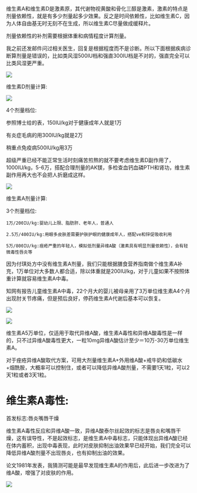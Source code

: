 维生素A和维生素D是激素原，其代谢物视黄酸和骨化三醇是激素，激素的特点是剂量依赖性，就是有多少剂量起多少效果。反之是时间依赖性，比如维生素C，因为人体自由基无时无刻不在生成，所以维生素C尽量做成缓释片。

剂量依赖性的补剂需要根据体重和病情程度计算剂量。

我之前还发邮件问过相关医生，回复是根据程度而不是诊断。所以下面根据疾病诊断算剂量是错误的，比如类风湿500IU档和强直300IU档是不对的，强直完全可以比类风湿更严重。

![](https://picx.zhimg.com/v2-477024d1bc480893b477fcde6b2ed2e2_720w.jpg?source=d16d100b)

维生素D剂量计算:

![](https://pic1.zhimg.com/v2-899e6a41646e7f9cf7743d79cf90a5d9_720w.jpg?source=d16d100b)

4个剂量档位:

参照博士给的表，150IU/kg对于健康成年人就是1万

有炎症毛病的用300IU/kg就是2万

稍重点免疫病500IU/kg用3万

超级严重已经不能正常生活时刻痛苦煎熬的就不要考虑维生素D副作用了，1000IU/kg，5-6万，搭配合理剂量的AK镁，多检查血钙血磷PTH和肾功，维生素副作用再大也不会把人折磨成这样。

![](https://picx.zhimg.com/v2-739ac3b66aff60774fcf294513e5f81d_720w.jpg?source=d16d100b)

维生素A剂量计算:

3个剂量档位:

    1万/200IU/kg:婴幼儿上限、脂肪肝、老年人，普通人

    2.5万/400IU/kg:用眼多皮肤差需要护肤护眼的健康成年人，搭配ve和锌促吸收利用

    5万/800IU/kg:痤疮严重的年轻人，模拟低剂量异维A酸（激素具有明显剂量依赖性），会有轻微毒性唇炎等

因为付琪处方中没有维生素A剂量，我们只能根据膳食营养指南做个维生素A补充，1万单位对大多数人都合适，除以体重就是200IU/kg，对于儿童如果不按照体重计算就容易维生素A中毒。

知网有报告儿童维生素A中毒，22个月大的婴儿被母亲用了3万单位维生素A4个月出现肘关节疼痛，但是预后良好，停药维生素A代谢后基本可以恢复。

![](https://picx.zhimg.com/v2-aadb92a0107d17287d950057389d6f88_720w.jpg?source=d16d100b)




![](https://pic1.zhimg.com/v2-b7cbc55569a7d5178b19905cbdf9ea96_720w.jpg?source=d16d100b)

维生素A5万单位，仅适用于取代异维A酸，维生素A毒性和异维A酸毒性是一样的，只不过异维A酸毒性更大，一粒10mg异维A酸估计至少＝10万-30万单位维生素A。

对于痤疮异维A酸取代方案，可用大剂量维生素A+外用维A酸+戒牛奶和低碳水+烟酰胺，大概率可以控制住，或者可以降低异维A酸剂量，不需要1天1粒，可以2天1粒或者3天1粒。

# 维生素A毒性:

首发标志:唇炎嘴唇干燥

维生素A毒性反应和异维A酸一致，异维A酸泰尔丝起效的标志是唇炎和嘴唇干燥，这有误导性，不是起效标志，是维生素A中毒标志，只能体现出异维A酸已经在体内蓄积，出现中毒表现，此时对皮肤抑制出油效果早已经开始，我们完全可以降低异维A酸剂量不出现唇炎，也有抑制出油的效果。

论文1981年发表，我猜测可能是最早发现维生素A的作用后，此后进一步改进为了维A酸，增强了对皮肤的作用。

![](https://pica.zhimg.com/v2-c4d54cee7385178adef71ba0f6817079_720w.jpg?source=d16d100b)
